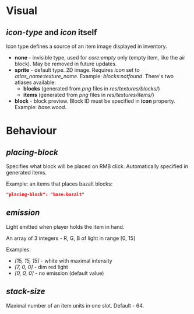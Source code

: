 # Visual

## *icon-type* and *icon* itself

Icon type defines a source of an item image displayed in inventory.
- **none** - invisible type, used for *core:empty* only (empty item, like the air block). May be removed in future updates.
- **sprite** - default type. 2D image. Requires *icon* set to *atlas_name:texture_name*. Example: *blocks:notfound*.
  There's two atlases available:
	- **blocks** (generated from *png* files in *res/textures/blocks/*)
	- **items** (generated from *png* files in *res/textures/items/*)
- **block** - block preview. Block ID must be specified in **icon** property. Example: *base:wood*.

# Behaviour

## *placing-block*

Specifies what block will be placed on RMB click. Automatically specified in generated items.

Example: an items that places bazalt blocks:

```json
"placing-block": "base:bazalt"
```

## *emission*

Light emitted when player holds the item in hand.

An array of 3 integers - R, G, B of light in range \[0, 15\]

Examples:

- *\[15, 15, 15\]* - white with maximal intensity
- *\[7, 0, 0\]* - dim red light
- *\[0, 0, 0\]* - no emission (default value)

## *stack-size*

Maximal number of an item units in one slot. Default - 64.
